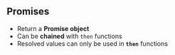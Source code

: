 ##  Promises

* Return a **Promise object**
* Can be **chained** with `then` functions
* Resolved values can only be used in **`then`** functions
